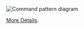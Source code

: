 ![Command pattern diagram](https://refactoring.guru/images/patterns/diagrams/command/structure.png)

[More Details](https://refactoring.guru/uk/design-patterns/command).
